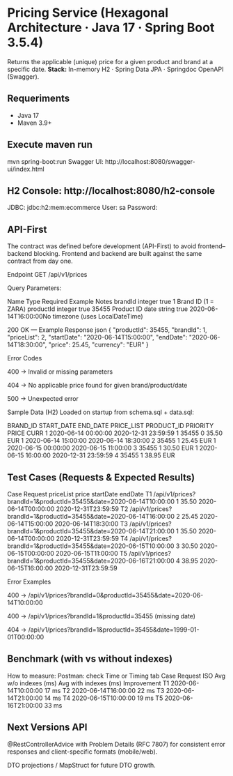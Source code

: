 # Pricing Service (Hexagonal Architecture · Java 17 · Spring Boot 3.5.4)

Returns the applicable (unique) price for a given product and brand at a specific date.
**Stack:** In-memory H2 · Spring Data JPA · Springdoc OpenAPI (Swagger).

## Requeriments
- Java 17
- Maven 3.9+

## Execute maven run
mvn spring-boot:run
Swagger UI: http://localhost:8080/swagger-ui/index.html

## H2 Console: http://localhost:8080/h2-console
JDBC: jdbc:h2:mem:ecommerce
User: sa
Password:

## API-First
The contract was defined before development (API-First) to avoid frontend–backend blocking.
Frontend and backend are built against the same contract from day one.

Endpoint
GET /api/v1/prices

Query Parameters:

Name	    Type	    Required	 Example	           Notes
brandId	    integer 	true	     1	                   Brand ID (1 = ZARA)
productId	integer 	true	     35455	               Product ID
date	    string      true	     2020-06-14T16:00:00No timezone (uses LocalDateTime)

200 OK — Example Response
json
{
  "productId": 35455,
  "brandId": 1,
  "priceList": 2,
  "startDate": "2020-06-14T15:00:00",
  "endDate": "2020-06-14T18:30:00",
  "price": 25.45,
  "currency": "EUR"
}

Error Codes

400 → Invalid or missing parameters

404 → No applicable price found for given brand/product/date

500 → Unexpected error

Sample Data (H2)
Loaded on startup from schema.sql + data.sql:

BRAND_ID	START_DATE	        END_DATE	            PRICE_LIST	PRODUCT_ID	PRIORITY	PRICE	CURR
1	        2020-06-14 00:00:00	2020-12-31 23:59:59	    1	        35455	    0	        35.50	EUR
1	        2020-06-14 15:00:00	2020-06-14 18:30:00	    2	        35455	    1	        25.45	EUR
1	        2020-06-15 00:00:00	2020-06-15 11:00:00	    3	        35455	    1	        30.50	EUR
1	        2020-06-15 16:00:00	2020-12-31 23:59:59	    4	        35455	    1	        38.95	EUR

## Test Cases (Requests & Expected Results)
Case	Request		                                                        priceList   price	startDate	         endDate
T1	    /api/v1/prices?brandId=1&productId=35455&date=2020-06-14T10:00:00	1	        35.50	2020-06-14T00:00:00	 2020-12-31T23:59:59
T2	    /api/v1/prices?brandId=1&productId=35455&date=2020-06-14T16:00:00	2	        25.45	2020-06-14T15:00:00	 2020-06-14T18:30:00
T3	    /api/v1/prices?brandId=1&productId=35455&date=2020-06-14T21:00:00	1	        35.50	2020-06-14T00:00:00	 2020-12-31T23:59:59
T4	    /api/v1/prices?brandId=1&productId=35455&date=2020-06-15T10:00:00	3	        30.50	2020-06-15T00:00:00	 2020-06-15T11:00:00
T5	    /api/v1/prices?brandId=1&productId=35455&date=2020-06-16T21:00:00	4	        38.95	2020-06-15T16:00:00	 2020-12-31T23:59:59

Error Examples

400 → /api/v1/prices?brandId=0&productId=35455&date=2020-06-14T10:00:00

400 → /api/v1/prices?brandId=1&productId=35455 (missing date)

404 → /api/v1/prices?brandId=1&productId=35455&date=1999-01-01T00:00:00

## Benchmark (with vs without indexes)
How to measure:
Postman: check Time or Timing tab
Case	Request ISO	       Avg w/o indexes (ms)	  Avg with indexes (ms)	  Improvement
T1	2020-06-14T10:00:00    17 ms
T2	2020-06-14T16:00:00    22 ms
T3	2020-06-14T21:00:00    14 ms
T4	2020-06-15T10:00:00    19 ms
T5	2020-06-16T21:00:00    33 ms

## Next Versions API
@RestControllerAdvice with Problem Details (RFC 7807) for consistent error responses and client-specific formats (mobile/web).

DTO projections / MapStruct for future DTO growth.